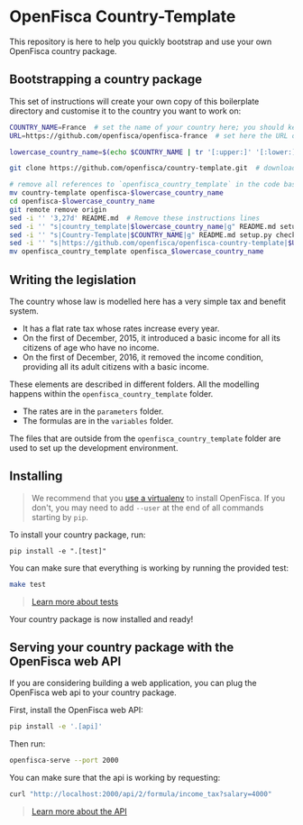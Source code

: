 # OpenFisca Country-Template

This repository is here to help you quickly bootstrap and use your own OpenFisca country package.

## Bootstrapping a country package

This set of instructions will create your own copy of this boilerplate directory and customise it to the country you want to work on:

```sh
COUNTRY_NAME=France  # set the name of your country here; you should keep all capitals, and replace any spaces in the name by underscores
URL=https://github.com/openfisca/openfisca-france  # set here the URL of the repository where you will publish your code.

lowercase_country_name=$(echo $COUNTRY_NAME | tr '[:upper:]' '[:lower:]')

git clone https://github.com/openfisca/country-template.git  # download this template code

# remove all references to `openfisca_country_template` in the code base:
mv country-template openfisca-$lowercase_country_name
cd openfisca-$lowercase_country_name
git remote remove origin
sed -i '' '3,27d' README.md  # Remove these instructions lines
sed -i '' "s|country_template|$lowercase_country_name|g" README.md setup.py check-version-bump.sh `find openfisca_country_template -type f`
sed -i '' "s|Country-Template|$COUNTRY_NAME|g" README.md setup.py check-version-bump.sh .github/PULL_REQUEST_TEMPLATE.md CONTRIBUTING.md `find openfisca_country_template -type f`
sed -i '' "s|https://github.com/openfisca/openfisca-country-template|$URL|g" setup.py
mv openfisca_country_template openfisca_$lowercase_country_name
```

## Writing the legislation

The country whose law is modelled here has a very simple tax and benefit system.

- It has a flat rate tax whose rates increase every year.
- On the first of December, 2015, it introduced a basic income for all its citizens of age who have no income.
- On the first of December, 2016, it removed the income condition, providing all its adult citizens with a basic income.

These elements are described in different folders. All the modelling happens within the `openfisca_country_template` folder.

- The rates are in the `parameters` folder.
- The formulas are in the `variables` folder.

The files that are outside from the `openfisca_country_template` folder are used to set up the development environment.


## Installing

> We recommend that you [use a virtualenv](https://doc.openfisca.fr/for_developers.html#create-a-virtualenv) to install OpenFisca. If you don't, you may need to add `--user` at the end of all commands starting by `pip`.

To install your country package, run:

```
pip install -e ".[test]"
```

You can make sure that everything is working by running the provided test:

```sh
make test
```

> [Learn more about tests](https://doc.openfisca.fr/coding-the-legislation/writing_yaml_tests.html)

Your country package is now installed and ready!


## Serving your country package with the OpenFisca web API

If you are considering building a web application, you can plug the OpenFisca web api to your country package.

First, install the OpenFisca web API:
```sh
pip install -e '.[api]'
```

Then run:
```sh
openfisca-serve --port 2000
```

You can make sure that the api is working by requesting:

```sh
curl "http://localhost:2000/api/2/formula/income_tax?salary=4000"
```

> [Learn more about the API](https://doc.openfisca.fr/openfisca-web-api/index.html)

